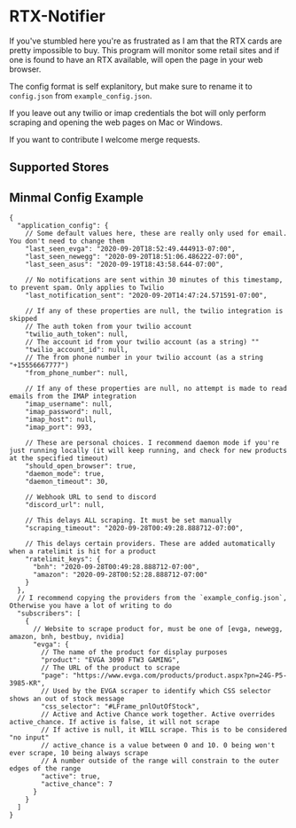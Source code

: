 # RTX-Notifier

If you've stumbled here you're as frustrated as I am that the RTX cards are pretty impossible to buy. This program will monitor some retail sites and if one is found to have an RTX available, will open the page in your web browser.

The config format is self explanitory, but make sure to rename it to `config.json` from `example_config.json`.

If you leave out any twilio or imap credentials the bot will only perform scraping and opening the web pages on Mac or Windows.

If you want to contribute I welcome merge requests. 

## Supported Stores


## Minmal Config Example

```json5
{
  "application_config": {
    // Some default values here, these are really only used for email. You don't need to change them
    "last_seen_evga": "2020-09-20T18:52:49.444913-07:00",
    "last_seen_newegg": "2020-09-20T18:51:06.486222-07:00",
    "last_seen_asus": "2020-09-19T18:43:58.644-07:00",

    // No notifications are sent within 30 minutes of this timestamp, to prevent spam. Only applies to Twilio
    "last_notification_sent": "2020-09-20T14:47:24.571591-07:00",

    // If any of these properties are null, the twilio integration is skipped
    // The auth token from your twilio account
    "twilio_auth_token": null,
    // The account id from your twilio account (as a string) ""
    "twilio_account_id": null,
    // The from phone number in your twilio account (as a string "+15556667777")
    "from_phone_number": null,

    // If any of these properties are null, no attempt is made to read emails from the IMAP integration
    "imap_username": null,
    "imap_password": null,
    "imap_host": null,
    "imap_port": 993,

    // These are personal choices. I recommend daemon mode if you're just running locally (it will keep running, and check for new products at the specified timeout)
    "should_open_browser": true,
    "daemon_mode": true,
    "daemon_timeout": 30,

    // Webhook URL to send to discord
    "discord_url": null,

    // This delays ALL scraping. It must be set manually
    "scraping_timeout": "2020-09-28T00:49:28.888712-07:00",

    // This delays certain providers. These are added automatically when a ratelimit is hit for a product
    "ratelimit_keys": {
      "bnh": "2020-09-28T00:49:28.888712-07:00",
      "amazon": "2020-09-28T00:52:28.888712-07:00"
    }
  },
  // I recommend copying the providers from the `example_config.json`, Otherwise you have a lot of writing to do
  "subscribers": [
    {
      // Website to scrape product for, must be one of [evga, newegg, amazon, bnh, bestbuy, nvidia]
      "evga": {
        // The name of the product for display purposes
        "product": "EVGA 3090 FTW3 GAMING",
        // The URL of the product to scrape
        "page": "https://www.evga.com/products/product.aspx?pn=24G-P5-3985-KR",
        // Used by the EVGA scraper to identify which CSS selector shows an out of stock message
        "css_selector": "#LFrame_pnlOutOfStock",
        // Active and Active Chance work together. Active overrides active_chance. If active is false, it will not scrape
        // If active is null, it WILL scrape. This is to be considered "no input"
        // active_chance is a value between 0 and 10. 0 being won't ever scrape, 10 being always scrape
        // A number outside of the range will constrain to the outer edges of the range
        "active": true,
        "active_chance": 7
      }
    }
  ]
}
```